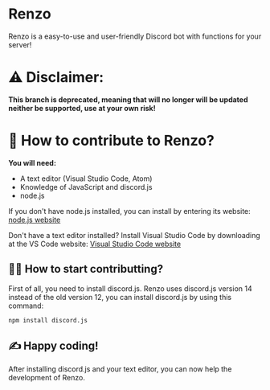 
# Renzo
Renzo is a easy-to-use and user-friendly Discord bot with functions for your server!
# ⚠️ Disclaimer:
**This branch is deprecated, meaning that will no longer will be updated neither be supported, use at your own risk!**

# 🤔 How to contribute to Renzo?
**You will need:**
- A text editor (Visual Studio Code, Atom)
- Knowledge of JavaScript and discord.js
- node.js

If you don't have node.js installed, you can install by entering its website: [node.js website](https://nodejs.org/en/)

Don't have a text editor installed? Install Visual Studio Code by downloading at the VS Code website: [Visual Studio Code website](https://code.visualstudio.com/Download)

## 👩‍💻 How to start contributting?
First of all, you need to install discord.js. Renzo uses discord.js version 14 instead of the old version 12, you can install discord.js by using this command:
```batch
npm install discord.js
```
## ✍️ Happy coding!
After installing discord.js and your text editor, you can now help the development of Renzo.
